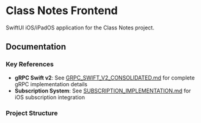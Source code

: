 # Class Notes Frontend

SwiftUI iOS/iPadOS application for the Class Notes project.

## Documentation

### Key References
- **gRPC Swift v2**: See [GRPC_SWIFT_V2_CONSOLIDATED.md](./GRPC_SWIFT_V2_CONSOLIDATED.md) for complete gRPC implementation details
- **Subscription System**: See [SUBSCRIPTION_IMPLEMENTATION.md](./SUBSCRIPTION_IMPLEMENTATION.md) for iOS subscription integration

### Project Structure 